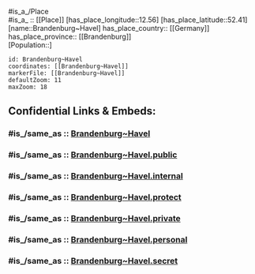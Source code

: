 ﻿---
confidential: public
isDeleted: false
location:
- 52.41
- 12.56
mapmarker: city
mapzoom:
- 7
- 12
SpocWebEntityId: 36127
tags:
- geo/City
type: City
---

#is_a_/Place  
#is_a_ :: [[Place]] 
[has_place_longitude::12.56] 
[has_place_latitude::52.41] 
[name::Brandenburg~Havel] 
has_place_country:: [[Germany]]  
has_place_province:: [[Brandenburg]]  
[Population::] 



```leaflet
id: Brandenburg~Havel
coordinates: [[Brandenburg~Havel]] 
markerFile: [[Brandenburg~Havel]] 
defaultZoom: 11 
maxZoom: 18
```


## Confidential Links & Embeds: 

### #is_/same_as :: [Brandenburg~Havel](/_Standards/Earth/Continent/Europe/Europe~Central/Germany/Germany~East/Brandenburg/counties~Brandenburg/Brandenburg~Havel.md) 

### #is_/same_as :: [Brandenburg~Havel.public](/_public/Earth/Continent/Europe/Europe~Central/Germany/Germany~East/Brandenburg/counties~Brandenburg/Brandenburg~Havel.public.md) 

### #is_/same_as :: [Brandenburg~Havel.internal](/_internal/Earth/Continent/Europe/Europe~Central/Germany/Germany~East/Brandenburg/counties~Brandenburg/Brandenburg~Havel.internal.md) 

### #is_/same_as :: [Brandenburg~Havel.protect](/_protect/Earth/Continent/Europe/Europe~Central/Germany/Germany~East/Brandenburg/counties~Brandenburg/Brandenburg~Havel.protect.md) 

### #is_/same_as :: [Brandenburg~Havel.private](/_private/Earth/Continent/Europe/Europe~Central/Germany/Germany~East/Brandenburg/counties~Brandenburg/Brandenburg~Havel.private.md) 

### #is_/same_as :: [Brandenburg~Havel.personal](/_personal/Earth/Continent/Europe/Europe~Central/Germany/Germany~East/Brandenburg/counties~Brandenburg/Brandenburg~Havel.personal.md) 

### #is_/same_as :: [Brandenburg~Havel.secret](/_secret/Earth/Continent/Europe/Europe~Central/Germany/Germany~East/Brandenburg/counties~Brandenburg/Brandenburg~Havel.secret.md)

